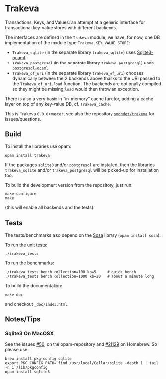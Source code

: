 Trakeva
=======

Transactions, Keys, and Values: an attempt at a generic interface for
transactional key-value stores with different backends.


The interfaces are defined in the `Trakeva` module, we have, for now, one
DB implementation of the module type `Trakeva.KEY_VALUE_STORE`:

- `Trakeva_sqlite` (in the separate library `trakeva_sqlite`) uses
  [Sqlite3-ocaml](http://mmottl.github.io/sqlite3-ocaml/).
- `Trakeva_postgresql` (in the separate library `trakeva_postgresql`) uses
  [`postgresql-ocaml`](http://mmottl.github.io/postgresql-ocaml/)
- `Trakeva_of_uri` (in the separate library `trakeva_of_uri`)
  chooses dynamically between the 2 backends above thanks to the URI passed to
  the `Trakeva_of_uri.load` function. The backends are optionally compiled so
  they might be missing;`load` would then throw an exception.

There is also a very basic in “in-memory” cache functor, adding a cache layer on
top of any key-value DB, cf. `Trakeva_cache`.

This is Trakeva `0.0.0+master`, see also the repository
[`smondet/trakeva`](https://github.com/smondet/trakeva) for issues/questions.

Build
-----

To install the libraries use opam:

    opam install trakeva

If the packages `sqlite3` and/or `postgresql` are installed, then the libraries
`trakeva_sqlite` and/or `trakeva_postgresql` will be picked-up for installation
too.


To build the development version from the repository, just run:

    make configure
    make

(this will enable all backends and the tests).

Tests
-----

The tests/benchmarks also depend on the
[Sosa](http://seb.mondet.org/software/sosa/index.html) library
(`opam install sosa`).

To run the unit tests:

    ./trakeva_tests

To run the benchmarks:

    ./trakeva_tests bench collection=100 kb=5     # quick bench
    ./trakeva_tests bench collection=1000 kb=20   # about a minute long
 
To build the documentation:

    make doc

and checkout `_doc/index.html`.


Notes/Tips
----------

### Sqlite3 On MacOSX

See the issues [#50](https://github.com/ocaml/opam-repository/issues/50), on the
opam-repository and 
[#21129](https://github.com/Homebrew/homebrew/issues/21129) on Homebrew.  So
please use:

    brew install pkg-config sqlite
    export PKG_CONFIG_PATH=`find /usr/local/Cellar/sqlite -depth 1 | tail -n 1`/lib/pkgconfig
    opam install sqlite3

